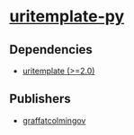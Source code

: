 # [uritemplate-py](https://pypi.org/project/uritemplate-py)

## Dependencies
- [uritemplate (>=2.0)](packages/u/uritemplate.md)



## Publishers
- [graffatcolmingov](https://pypi.org/user/graffatcolmingov)

